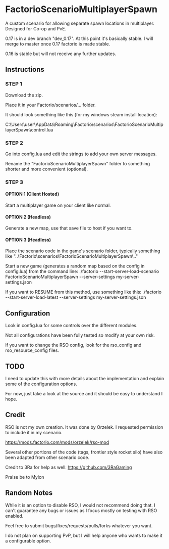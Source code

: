 # FactorioScenarioMultiplayerSpawn
A custom scenario for allowing separate spawn locations in multiplayer. Designed for Co-op and PvE. 

0.17 is in a dev branch "dev_0.17". At this point it's basically stable. I will merge to master once 0.17 factorio is made stable.

0.16 is stable but will not receive any further updates.

## Instructions

### STEP 1

Download the zip. 

Place it in your Factorio/scenarios/... folder.

It should look something like this (for my windows steam install location):

C:\Users\user\AppData\Roaming\Factorio\scenarios\FactorioScenarioMultiplayerSpawn\control.lua


### STEP 2

Go into config.lua and edit the strings to add your own server messages.

Rename the "FactorioScenarioMultiplayerSpawn" folder to something shorter and more convenient (optional).


### STEP 3

#### OPTION 1 (Client Hosted)
Start a multiplayer game on your client like normal.

#### OPTION 2 (Headless)
Generate a new map, use that save file to host if you want to.

#### OPTION 3 (Headless)
Place the scenario code in the game's scenario folder, typically something like "..\Factorio\scenarios\FactorioScenarioMultiplayerSpawn\\.."

Start a new game (generates a random map based on the config in config.lua) from the command line:
./factorio --start-server-load-scenario FactorioScenarioMultiplayerSpawn --server-settings my-server-settings.json

If you want to RESUME from this method, use something like this:
./factorio --start-server-load-latest --server-settings my-server-settings.json


## Configuration

Look in config.lua for some controls over the different modules.  

Not all configurations have been fully tested so modify at your own risk.

If you want to change the RSO config, look for the rso_config and rso_resource_config files.


## TODO

I need to update this with more details about the implementation and explain some of the configuration options.

For now, just take a look at the source and it should be easy to understand I hope.


## Credit

RSO is not my own creation. It was done by Orzelek. I requested permission to include it in my scenario.  

https://mods.factorio.com/mods/orzelek/rso-mod

Several other portions of the code (tags, frontier style rocket silo) have also been adapted from other scenario code.

Credit to 3Ra for help as well: https://github.com/3RaGaming

Praise be to Mylon


## Random Notes

While it is an option to disable RSO, I would not recommend doing that. I can't guarantee any bugs or issues as I focus mostly on testing with RSO enabled.

Feel free to submit bugs/fixes/requests/pulls/forks whatever you want.

I do not plan on supporting PvP, but I will help anyone who wants to make it a configurable option.
